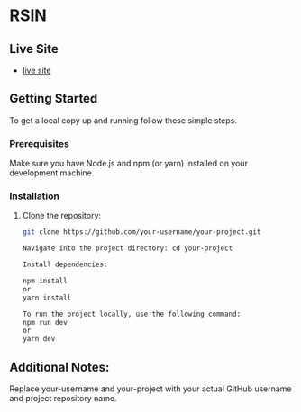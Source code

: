 # RSIN
## Live Site
- [live site](https://yandex-bice.vercel.app)

## Getting Started

To get a local copy up and running follow these simple steps.

### Prerequisites

Make sure you have Node.js and npm (or yarn) installed on your development machine.

### Installation

1. Clone the repository:
   ```sh
   git clone https://github.com/your-username/your-project.git
   
   Navigate into the project directory: cd your-project

   Install dependencies:
   
   npm install
   or
   yarn install

   To run the project locally, use the following command:
   npm run dev
   or
   yarn dev

##  Additional Notes:
Replace your-username and your-project with your actual GitHub username and project repository name.

